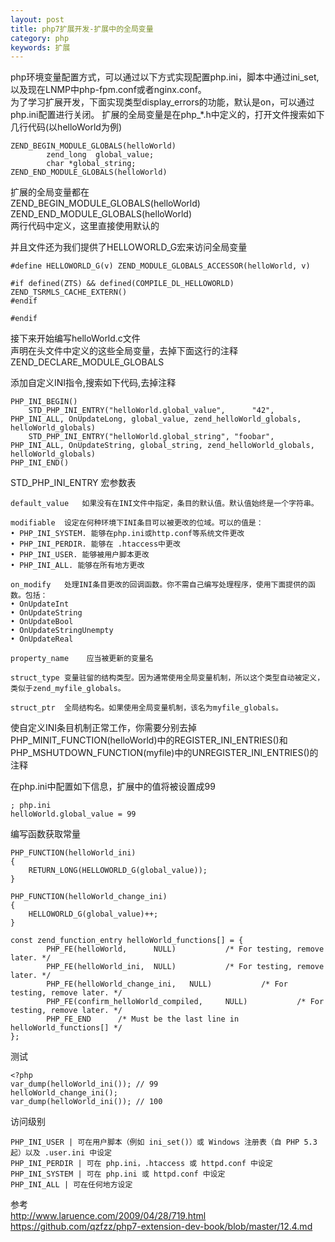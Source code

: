 ```yaml
---
layout: post
title: php7扩展开发-扩展中的全局变量
category: php
keywords: 扩展
---
```

php环境变量配置方式，可以通过以下方式实现配置php.ini，脚本中通过ini_set,以及现在LNMP中php-fpm.conf或者nginx.conf。  
为了学习扩展开发，下面实现类型display_errors的功能，默认是on，可以通过php.ini配置进行关闭。
扩展的全局变量是在php_*.h中定义的，打开文件搜索如下几行代码(以helloWorld为例)  

```
ZEND_BEGIN_MODULE_GLOBALS(helloWorld)
        zend_long  global_value;
        char *global_string;
ZEND_END_MODULE_GLOBALS(helloWorld)
```
扩展的全局变量都在  
ZEND_BEGIN_MODULE_GLOBALS(helloWorld)  
ZEND_END_MODULE_GLOBALS(helloWorld)  
两行代码中定义，这里直接使用默认的  

并且文件还为我们提供了HELLOWORLD_G宏来访问全局变量  

```
#define HELLOWORLD_G(v) ZEND_MODULE_GLOBALS_ACCESSOR(helloWorld, v)

#if defined(ZTS) && defined(COMPILE_DL_HELLOWORLD)
ZEND_TSRMLS_CACHE_EXTERN()
#endif

#endif
```  

接下来开始编写helloWorld.c文件  
声明在头文件中定义的这些全局变量，去掉下面这行的注释  
ZEND_DECLARE_MODULE_GLOBALS

添加自定义INI指令,搜索如下代码,去掉注释  

```
PHP_INI_BEGIN()
    STD_PHP_INI_ENTRY("helloWorld.global_value",      "42", PHP_INI_ALL, OnUpdateLong, global_value, zend_helloWorld_globals, helloWorld_globals)
    STD_PHP_INI_ENTRY("helloWorld.global_string", "foobar", PHP_INI_ALL, OnUpdateString, global_string, zend_helloWorld_globals, helloWorld_globals)
PHP_INI_END()
```

STD_PHP_INI_ENTRY 宏参数表  

```
default_value	如果没有在INI文件中指定，条目的默认值。默认值始终是一个字符串。

modifiable	设定在何种环境下INI条目可以被更改的位域。可以的值是：
• PHP_INI_SYSTEM. 能够在php.ini或http.conf等系统文件更改
• PHP_INI_PERDIR. 能够在 .htaccess中更改
• PHP_INI_USER. 能够被用户脚本更改
• PHP_INI_ALL. 能够在所有地方更改

on_modify	处理INI条目更改的回调函数。你不需自己编写处理程序，使用下面提供的函数。包括：
• OnUpdateInt
• OnUpdateString
• OnUpdateBool
• OnUpdateStringUnempty
• OnUpdateReal

property_name	 应当被更新的变量名

struct_type	变量驻留的结构类型。因为通常使用全局变量机制，所以这个类型自动被定义，类似于zend_myfile_globals。

struct_ptr	全局结构名。如果使用全局变量机制，该名为myfile_globals。
```

使自定义INI条目机制正常工作，你需要分别去掉PHP_MINIT_FUNCTION(helloWorld)中的REGISTER_INI_ENTRIES()和PHP_MSHUTDOWN_FUNCTION(myfile)中的UNREGISTER_INI_ENTRIES()的注释

在php.ini中配置如下信息，扩展中的值将被设置成99

```
; php.ini
helloWorld.global_value = 99
```

编写函数获取常量  

```
PHP_FUNCTION(helloWorld_ini)
{
    RETURN_LONG(HELLOWORLD_G(global_value));
}

PHP_FUNCTION(helloWorld_change_ini)
{
    HELLOWORLD_G(global_value)++;
}

const zend_function_entry helloWorld_functions[] = {
        PHP_FE(helloWorld,      NULL)           /* For testing, remove later. */
        PHP_FE(helloWorld_ini,  NULL)           /* For testing, remove later. */
        PHP_FE(helloWorld_change_ini,   NULL)           /* For testing, remove later. */
        PHP_FE(confirm_helloWorld_compiled,     NULL)           /* For testing, remove later. */
        PHP_FE_END      /* Must be the last line in helloWorld_functions[] */
};
```

测试  

```
<?php
var_dump(helloWorld_ini()); // 99
helloWorld_change_ini();
var_dump(helloWorld_ini()); // 100
```

访问级别    

```
PHP_INI_USER | 可在用户脚本（例如 ini_set()）或 Windows 注册表（自 PHP 5.3 起）以及 .user.ini 中设定
PHP_INI_PERDIR | 可在 php.ini，.htaccess 或 httpd.conf 中设定
PHP_INI_SYSTEM | 可在 php.ini 或 httpd.conf 中设定
PHP_INI_ALL | 可在任何地方设定
```


参考  
http://www.laruence.com/2009/04/28/719.html  
https://github.com/qzfzz/php7-extension-dev-book/blob/master/12.4.md


